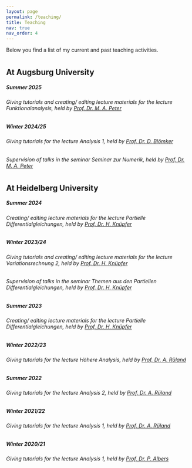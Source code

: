 ```yaml
---
layout: page
permalink: /teaching/
title: Teaching
nav: true
nav_order: 4
---
```


Below you find a list of my current and past teaching activities.

<h2 style="margin-top: 40px;">At Augsburg University</h2>

<div class="card mt-3 mb-3 p-3">
  <div class="p-3">
    <div class="row">
      <div class="col-12"> 
        <h5 class="font-weight-bold">Summer 2025</h5>
        <h6>Giving tutorials and creating/ editing lecture materials for the lecture <em>Funktionalanalysis</em>, held by <a href="https://www.uni-augsburg.de/de/fakultaet/mntf/math/prof/appa/mp/" target="_blank">Prof. Dr. M. A. Peter</a> </h6>
      </div>
    </div>
  </div>
</div>

<div class="card mt-3 mb-3 p-3">
  <div class="p-3">
    <div class="row">
      <div class="col-12"> 
        <h5 class="font-weight-bold">Winter 2024/25</h5>
        <h6>Giving tutorials for the lecture <em>Analysis 1</em>, held by <a href="https://www.uni-augsburg.de/de/fakultaet/mntf/math/prof/ana/prof-dr-dirk-blomker/" target="_blank">Prof. Dr. D. Blömker</a> </h6>
        <h6>Supervision of talks in the seminar <em>Seminar zur Numerik</em>, held by <a href="https://www.uni-augsburg.de/de/fakultaet/mntf/math/prof/appa/mp/" target="_blank">Prof. Dr. M. A. Peter</a> </h6>
      </div>
    </div>
  </div>
</div>


<h2 style="margin-top: 40px;">At Heidelberg University</h2>

 <div class="card mt-3 mb-3 p-3">
  <div class="p-3">
    <div class="row">
      <div class="col-12"> 
        <h5 class="font-weight-bold">Summer 2024</h5>
        <h6>Creating/ editing lecture materials for the lecture <em>Partielle Differentialgleichungen</em>, held by <a href="https://www.uni-heidelberg.de/math/knuepfer/" target="_blank">Prof. Dr. H. Knüpfer</a> </h6>
      </div>
    </div>
  </div>
</div>

<div class="card mt-3 mb-3 p-3">
  <div class="p-3">
    <div class="row">
      <div class="col-12">
        <h5 class="font-weight-bold">Winter 2023/24</h5>
        <h6>Giving tutorials and creating/ editing lecture materials for the lecture <em>Variationsrechnung 2</em>, held by <a href="https://www.uni-heidelberg.de/math/knuepfer/" target="_blank">Prof. Dr. H. Knüpfer</a> </h6>
        <h6>Supervision of talks in the seminar <em>Themen aus den Partiellen Differentialgleichungen</em>, held by <a href="https://www.uni-heidelberg.de/math/knuepfer/" target="_blank">Prof. Dr. H. Knüpfer</a> </h6>
      </div>
    </div>
  </div>
</div>

<div class="card mt-3 mb-3 p-3">
  <div class="p-3">
    <div class="row">
      <div class="col-12">
        <h5 class="font-weight-bold">Summer 2023</h5>
        <h6>Creating/ editing lecture materials for the lecture <em>Partielle Differentialgleichungen</em>, held by <a href="https://www.uni-heidelberg.de/math/knuepfer/" target="_blank">Prof. Dr. H. Knüpfer</a> </h6>
      </div>
    </div>
  </div>
</div>

<div class="card mt-3 mb-3 p-3">
  <div class="p-3">
    <div class="row">
      <div class="col-12">
        <h5 class="font-weight-bold">Winter 2022/23</h5>
        <h6>Giving tutorials for the lecture <em>Höhere Analysis</em>, held by <a href="https://www.uni-heidelberg.de/math/rueland/" target="_blank">Prof. Dr. A. Rüland</a> </h6>
      </div>
    </div>
  </div>
</div>

<div class="card mt-3 mb-3 p-3">
  <div class="p-3">
    <div class="row">
      <div class="col-12">
        <h5 class="font-weight-bold">Summer 2022</h5>
        <h6>Giving tutorials for the lecture <em>Analysis 2</em>, held by <a href="https://www.uni-heidelberg.de/math/rueland/" target="_blank">Prof. Dr. A. Rüland</a> </h6>
      </div>
    </div>
  </div>
</div>

<div class="card mt-3 mb-3 p-3">
  <div class="p-3">
    <div class="row">
      <div class="col-12">
        <h5 class="font-weight-bold">Winter 2021/22</h5>
        <h6>Giving tutorials for the lecture <em>Analysis 1</em>, held by <a href="https://www.uni-heidelberg.de/math/rueland/" target="_blank">Prof. Dr. A. Rüland</a> </h6>
      </div>
    </div>
  </div>
</div>

<div class="card mt-3 mb-3 p-3">
  <div class="p-3">
    <div class="row">
      <div class="col-12">
        <h5 class="font-weight-bold">Winter 2020/21</h5>
        <h6>Giving tutorials for the lecture <em>Analysis 1</em>, held by <a href="https://www.mathi.uni-heidelberg.de/~palbers/" target="_blank">Prof. Dr. P. Albers</a> </h6>
      </div>
    </div>
  </div>
</div>